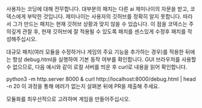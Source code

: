 사용자는 코딩에 대해 전무합니다. 대부분의 패치는 다른 ai 제미나이의 자문을 받고, 코덱스에게 부탁한 것입니다. 제미나이는 사용자의 깃허브를 정확히 알지 못합니다. 따라서 그가 만드는 패치는 현재 깃허브 상황과 맞지 않을 수 있습니다. 이 점을 코덱스는 주의깊게 관찰 후, 현재 깃허브에 잘 적용될 수 있도록 패치를 센스있게 수정후 패치를 작성해주십시오.

대규모 패치(여러 모듈을 수정하거나 게임의 주요 기능을 추가하는 경우)를 적용한 뒤에는 항상 debug.html을 실행하여 기본 동작 여부를 확인합니다. GUI 브라우저를 사용할 수 없으므로, 다음 예시와 같이 로컬 서버를 띄운 후 curl로 내용을 읽어 확인합니다.

python3 -m http.server 8000 &
curl http://localhost:8000/debug.html | head -n 20
이 과정을 통해 에러가 없는지 살펴본 뒤에 PR을 제출해 주세요.

모듈화를 최우선적으로 고려하며 게임을 만들어주십시오.
